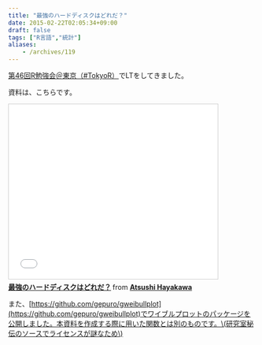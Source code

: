```yaml
---
title: "最強のハードディスクはどれだ？"
date: 2015-02-22T02:05:34+09:00
draft: false
tags: ["R言語","統計"]
aliases:
    - /archives/119
---
```


[第46回R勉強会＠東京（#TokyoR）](https://atnd.org/events/61553)でLTをしてきました。
資料は、こちらです。

<iframe src="//www.slideshare.net/slideshow/embed_code/44957184" width="425" height="355" frameborder="0" marginwidth="0" marginheight="0" scrolling="no" style="border:1px solid #CCC; border-width:1px; margin-bottom:5px; max-width: 100%;" allowfullscreen> </iframe> <div style="margin-bottom:5px"> <strong> <a href="//www.slideshare.net/gepuro/ss-44957184" title="最強のハードディスクはどれだ？" target="_blank">最強のハードディスクはどれだ？</a> </strong> from <strong><a href="//www.slideshare.net/gepuro" target="_blank">Atsushi Hayakawa</a></strong> </div>

また、[https://github.com/gepuro/gweibullplot](https://github.com/gepuro/gweibullplot)でワイブルプロットのパッケージを公開しました。本資料を作成する際に用いた関数とは別のものです。\(研究室秘伝のソースでライセンスが謎なため\)

